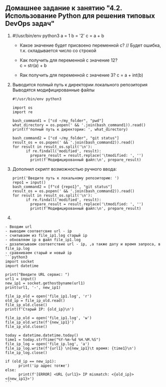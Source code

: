 ## Домашнее задание к занятию "4.2. Использование Python для решения типовых DevOps задач"

1.
	#!/usr/bin/env python3
	a = 1
	b = '2'
	c = a + b

	- Какое значение будет присвоено переменной c?		// Будет ошибка, т.к. складывается число со строкой

	- Как получить для переменной c значение 12?    
	c = str(a) + b

	- Rак получить для переменной c значение 3?
	c = a + int(b)

2.
	Выводится полный путь к директории локального репозитория
	Выводятся модифицированные файлы
	```python3
	#!/usr/bin/env python3

	import os
	import re

	bash_command1 = ["cd ~/my_folder", "pwd"]
	what_directory = os.popen(' && '.join(bash_command1)).read()
	print(f'полный путь к директории: ', what_directory)

	bash_command2 = ["cd ~/my_folder", "git status"]
	result_os = os.popen(' && '.join(bash_command2)).read()
	for result in result_os.split('\n'):
    	  if re.findall('modified', result):
            prepare_result = result.replace('\tmodified: ', '')
            print(f'Модифицированный файл:\n', prepare_result)
	```
3.
	Дополнил скрипт возможностью ручного ввода:
	```python3
	print('Введите путь к локальному репозиторию: ')
	repo1 = input()
	bash_command2 = [f"cd {repo1}", "git status"]
	result_os = os.popen(' && '.join(bash_command2)).read()
	for result in result_os.split('\n'):
    	  if re.findall('modified', result):
            prepare_result = result.replace('\tmodified: ', '')
            print(f'Модифицированный файл:\n', prepare_result)
	```
4.
	
	- Вводим url
	- выводим соответсвие url - ip
	- считываем из file_ip1.log старый ip
	- обновляем ip в файл file_ip1.log
	- дозаписываем соответствие url - ip, ,а также дату и время запроса, в file_ip.log
	- сравниваем старый и новый ip
	```python3
	import socket
	import datetime

	print("Введите URL сервис: ")
	url1 = input()
	new_ip1 = socket.gethostbyname(url1)
	print(url1, '-', new_ip1)

	file_ip_old = open('file_ip1.log', 'r')
	old_ip = file_ip_old.read()
	file_ip_old.close()
	print(f'Старый IP: {old_ip}\n')

	file_ip_old = open('file_ip1.log', 'w')
	file_ip_old.write(f'{new_ip1}')
	file_ip_old.close()

	today = datetime.datetime.today()
	time1 = today.strftime("%Y-%m-%d %H.%M.%S")
	file_ip_log = open('file_ip.log', 'a')
	file_ip_log.write(f'{url1} \n{new_ip1}\t время: {time1}\n')
	file_ip_log.close()

	if (old_ip == new_ip1):
    	  print('ip адрес тотже')
	else:
    	  print(f'[ERROR] <URL {url1}> IP mismatch: <{old_ip}> <{new_ip1}>')
	```
